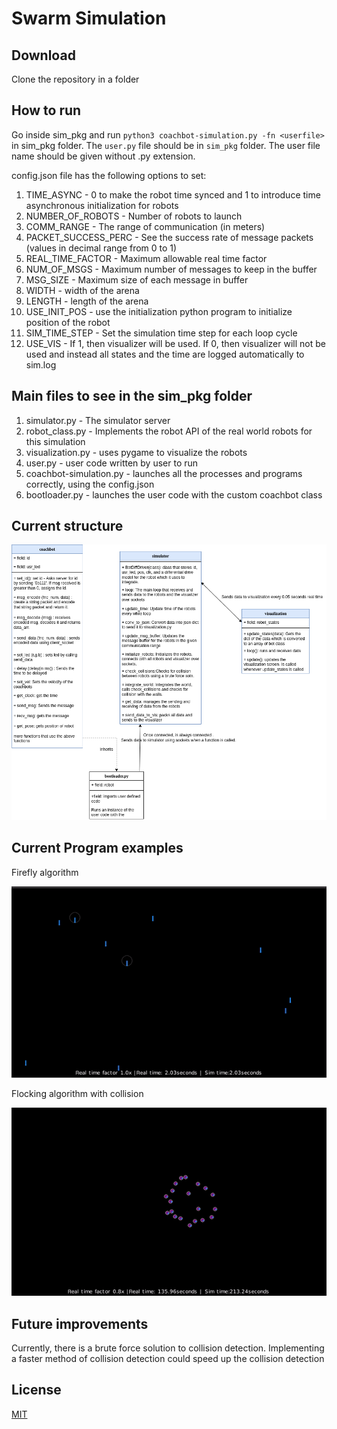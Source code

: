 # Swarm Simulation

## Download
Clone the repository in a folder

## How to run 
Go inside sim_pkg and run `python3 coachbot-simulation.py -fn <userfile>` in sim_pkg folder. The `user.py` file should be in `sim_pkg` folder. The user file name should be given without .py extension. <br/> 

config.json file has the following options to set: 
1. TIME_ASYNC - 0 to make the robot time synced and 1 to introduce time asynchronous initialization for robots 
2. NUMBER_OF_ROBOTS - Number of robots to launch
3. COMM_RANGE - The range of communication (in meters)
4. PACKET_SUCCESS_PERC - See the success rate of message packets (values in decimal range from 0 to 1)
5. REAL_TIME_FACTOR - Maximum allowable real time factor
6. NUM_OF_MSGS - Maximum number of messages to keep in the buffer
7. MSG_SIZE - Maximum size of each message in buffer
8. WIDTH - width of the arena
9. LENGTH - length of the arena
10. USE_INIT_POS - use the initialization python program to initialize position of the robot
11. SIM_TIME_STEP - Set the simulation time step for each loop cycle
12. USE_VIS - If 1, then visualizer will be used. If 0, then visualizer will not be used and instead all states and the time are logged automatically to sim.log

## Main files to see in the sim_pkg folder

1. simulator.py - The simulator server
2. robot_class.py - Implements the robot API of the real world robots for this simulation
3. visualization.py - uses pygame to visualize the robots
4. user.py - user code written by user to run 
5. coachbot-simulation.py - launches all the processes and programs correctly, using the config.json
6. bootloader.py - launches the user code with the custom coachbot class


## Current structure
![Structure](.github/images/workflow.drawio.png)

## Current Program examples

Firefly algorithm

![Firefly](.github/images/firefly.gif)

Flocking algorithm with collision 

![Flocking](.github/images/flocking.gif)

## Future improvements

Currently, there is a brute force solution to collision detection. Implementing a faster method of collision detection could speed up the collision detection

## License
[MIT](https://choosealicense.com/licenses/mit/)